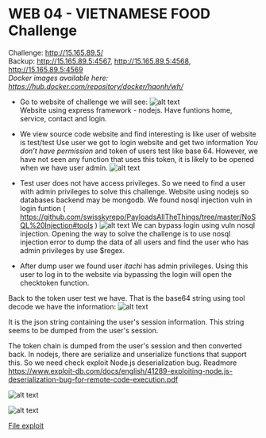 # WEB 04 - VIETNAMESE FOOD Challenge 
Challenge: http://15.165.89.5/ \
Backup: http://15.165.89.5:4567, http://15.165.89.5:4568, http://15.165.89.5:4569 \
*Docker images available here: https://hub.docker.com/repository/docker/haonh/wh/* 
 
* Go to website of challenge we will see: 
![alt text](images/index.png "Index website") \
Website using express framework - nodejs. Have funtions home, service, contact and login.
* We view source code website and find interesting is like user of website is test/test Use user we got to login website and get two information *You don’t have permission* and token of users test like base 64. However, we have not seen any function that uses this token, it is likely to be opened when we have user admin.
![alt text](images/logintest.png "Login test")
* Test user does not have access privileges. So we need to find a user with admin privileges to solve this challenge. Website using nodejs so databases backend may be mongodb. We found nosql injection vuln in login funtion ( https://github.com/swisskyrepo/PayloadsAllTheThings/tree/master/NoSQL%20Injection#tools )
![alt text](images/burpsuit.png "Login test")
We can bypass login using vuln nosql injection. Opening the way to solve the challenge is to use nosql injection error to dump the data of all users and find the user who has admin privileges by use $regex.

* After dump user we found user *itachi* has admin privileges. Using this user to log in to the website via bypassing the login will open the checktoken function.

Back to the token user test we have. That is the base64 string using tool decode we have the information:
![alt text](images/b.png "Token")

It is the json string containing the user's session information. This string seems to be dumped from the user's session.

The token chain is dumped from the user's session and then converted back. In nodejs, there are serialize and unserialize functions that support this. So we need check  exploit Node.js deserialization bug. Readmore https://www.exploit-db.com/docs/english/41289-exploiting-node.js-deserialization-bug-for-remote-code-execution.pdf

![alt text](images/exploit.png "Exploit")

![alt text](images/done.png "Revershell")

[File exploit](exploit_food.py)

